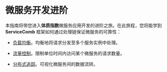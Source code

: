 # 微服务开发进阶

本指南将带您进入**体质指数**微服务应用开发的进阶之旅。在此旅程，您将能学到 **ServiceComb** 框架如何通过处理链保证微服务的可靠性：

* [负载均衡](load-balance.md)。均衡地将请求分发至多个服务实例中处理。

* [流量控制](flow-control.md)。限制单位时间内访问某个微服务的请求数量。

* [分布式追踪](distributed-tracing.md)。可视化微服务间的数据流转。
